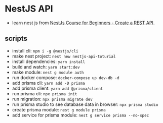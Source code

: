 # NestJS API

- learn nest js from [NestJs Course for Beginners - Create a REST API](https://youtu.be/GHTA143_b-s).

## scripts

- install cli: `npm i -g @nestjs/cli`
- make nest project: `nest new nestjs-api-toturial`
- install dependencies: `yarn install`
- build and watch: `yarn start:dev`
- make module: `nest g module auth`
- run docker compose: `docker-compose up dev-db -d`
- add prisma cli: `yarn add -D prisma`
- add prisma client: `yarn add @prisma/client`
- run prisma cli: `npx prisma init`
- run migration: `npx prisma migrate dev`
- run prisma studio to see database data in browser: `npx prisma studio`
- create prisma module: `nest g module prisma`
- add service for prisma module: `nest g service prisma --no-spec`
